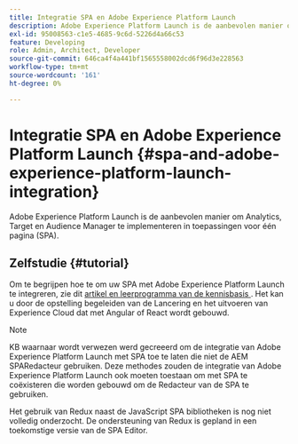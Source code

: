 ```yaml
---
title: Integratie SPA en Adobe Experience Platform Launch
description: Adobe Experience Platform Launch is de aanbevolen manier om Analytics, Target en Audience Manager in SPA te implementeren.
exl-id: 95008563-c1e5-4685-9c6d-5226d4a66c53
feature: Developing
role: Admin, Architect, Developer
source-git-commit: 646ca4f4a441bf1565558002dcd6f96d3e228563
workflow-type: tm+mt
source-wordcount: '161'
ht-degree: 0%

---
```


# Integratie SPA en Adobe Experience Platform Launch {#spa-and-adobe-experience-platform-launch-integration}

Adobe Experience Platform Launch is de aanbevolen manier om Analytics, Target en Audience Manager te implementeren in toepassingen voor één pagina (SPA).

## Zelfstudie {#tutorial}

Om te begrijpen hoe te om uw SPA met Adobe Experience Platform Launch te integreren, zie dit [ artikel en leerprogramma van de kennisbasis ](https://experienceleague.adobe.com/docs/experience-manager-learn/sites/spa-editor/spa-editor-framework-feature-video-use.html). Het kan u door de opstelling begeleiden van de Lancering en het uitvoeren van Experience Cloud dat met Angular of React wordt gebouwd.

>[!NOTE]
>
>KB waarnaar wordt verwezen werd gecreeerd om de integratie van Adobe Experience Platform Launch met SPA toe te laten die niet de AEM SPARedacteur gebruiken. Deze methodes zouden de integratie van Adobe Experience Platform Launch ook moeten toestaan om met SPA te coëxisteren die worden gebouwd om de Redacteur van de SPA te gebruiken.
>
>Het gebruik van Redux naast de JavaScript SPA bibliotheken is nog niet volledig onderzocht. De ondersteuning van Redux is gepland in een toekomstige versie van de SPA Editor.
